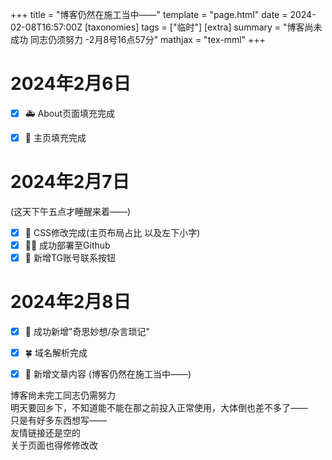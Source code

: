 +++
title = "博客仍然在施工当中——"
template = "page.html"
date = 2024-02-08T16:57:00Z
[taxonomies]
tags = ["临时"]
[extra]
summary = "博客尚未成功 同志仍须努力 -2月8号16点57分"
mathjax = "tex-mml"
+++

# 2024年2月6日

- [x] 🚑 About页面填充完成
- [x] 🎉 主页填充完成


# 2024年2月7日
(这天下午五点才睡醒来着——)
- [x] 🏁 CSS修改完成(主页布局占比 以及左下小字)  
- [x] 💃🏻  成功部署至Github
- [x] 📝 新增TG账号联系按钮

# 2024年2月8日
- [x] 🎉 成功新增"奇思妙想/杂言琐记"
- [x] 🍀 域名解析完成
- [x] 🦑 新增文章内容 (博客仍然在施工当中——)


博客尙未完工同志仍需努力
<br>
明天要回乡下，不知道能不能在那之前投入正常使用，大体倒也差不多了——
<br>
只是有好多东西想写——
<br>
友情链接还是空的
<br>
关于页面也得修修改改




